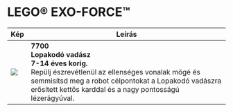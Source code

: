 # LEGO® EXO-FORCE™

| Kép | Leírás |
|---|---|
| ![](https://www.lego.com/cdn/product-assets/product.img.pri/7700_prod.jpg) | **7700<br/>Lopakodó vadász<br/>7-14 éves korig.**<br/>Repülj észrevétlenül az ellenséges vonalak mögé és semmisítsd meg a robot célpontokat a Lopakodó vadászra erősített kettős karddal és a nagy pontosságú lézerágyúval. |